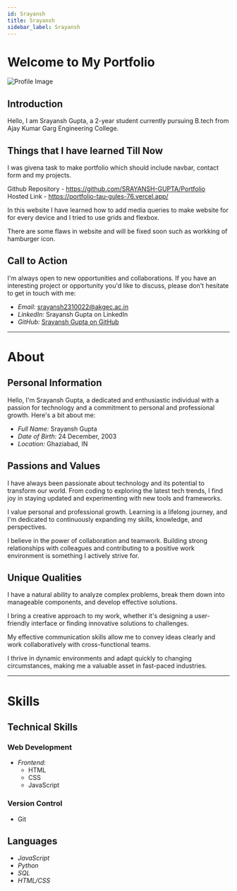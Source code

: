 ```yaml
---
id: Srayansh  
title: Srayansh
sidebar_label: Srayansh
---
```


# Welcome to My Portfolio


![Profile Image](https://miro.medium.com/v2/resize:fit:720/format:webp/1*MebmMJQUm2Nvn7UnZXcChg.jpeg)

## Introduction

Hello, I am Srayansh Gupta, a 2-year student currently pursuing B.tech from Ajay Kumar Garg Engineering College. 

## Things that I have learned Till Now
I was givena task to make portfolio which should include navbar, contact form and my projects.

Github Repository - https://github.com/SRAYANSH-GUPTA/Portfolio  <br>
Hosted Link - https://portfolio-tau-gules-76.vercel.app/

In this website I have learned how to add media queries to make website for for every device and I tried to use grids and flexbox.

There are some flaws in website and will be fixed soon such as workking of hamburger icon.
## Call to Action

I'm always open to new opportunities and collaborations. If you have an interesting project or opportunity you'd like to discuss, please don't hesitate to get in touch with me:

- *Email:* srayansh2310022@akgec.ac.in
- *LinkedIn:* Srayansh Gupta on LinkedIn
- *GitHub:* [Srayansh Gupta on GitHub](https://github.com/SRAYANSH-GUPTA)




-------------------------------------------------

# About


## Personal Information

Hello, I'm Srayansh Gupta, a dedicated and enthusiastic individual with a passion for technology and a commitment to personal and professional growth. Here's a bit about me:

- *Full Name:* Srayansh Gupta
- *Date of Birth:* 24 December, 2003
- *Location:* Ghaziabad, IN

## Passions and Values


I have always been passionate about technology and its potential to transform our world. From coding to exploring the latest tech trends, I find joy in staying updated and experimenting with new tools and frameworks.


I value personal and professional growth. Learning is a lifelong journey, and I'm dedicated to continuously expanding my skills, knowledge, and perspectives.


I believe in the power of collaboration and teamwork. Building strong relationships with colleagues and contributing to a positive work environment is something I actively strive for.


## Unique Qualities


I have a natural ability to analyze complex problems, break them down into manageable components, and develop effective solutions.


I bring a creative approach to my work, whether it's designing a user-friendly interface or finding innovative solutions to challenges.


My effective communication skills allow me to convey ideas clearly and work collaboratively with cross-functional teams.


I thrive in dynamic environments and adapt quickly to changing circumstances, making me a valuable asset in fast-paced industries.



-------------------------------------------------

# Skills




## Technical Skills

### Web Development

- *Frontend:*
  - HTML
  - CSS
  - JavaScript



### Version Control

- Git




## Languages

- *JavaScript*
- *Python*
- *SQL*
- *HTML/CSS*
